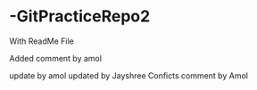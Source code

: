 # -GitPracticeRepo2
With ReadMe File

Added comment by amol

update by amol 
updated by Jayshree
Conficts comment by Amol
